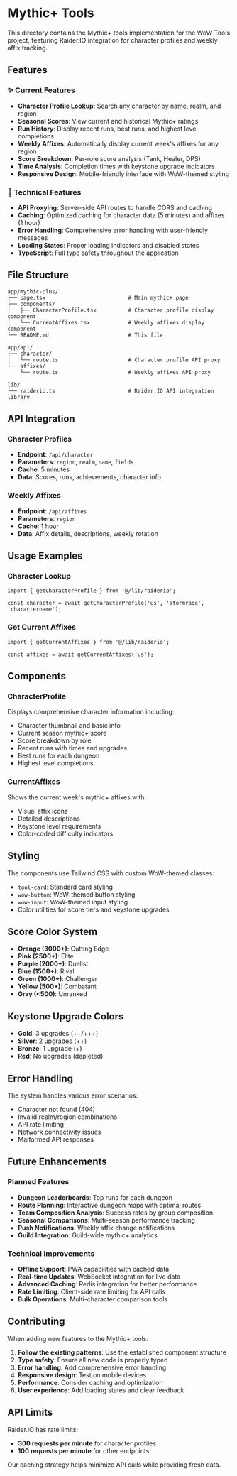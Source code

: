 # Mythic+ Tools

This directory contains the Mythic+ tools implementation for the WoW Tools project, featuring Raider.IO integration for character profiles and weekly affix tracking.

## Features

### ✨ Current Features
- **Character Profile Lookup**: Search any character by name, realm, and region
- **Seasonal Scores**: View current and historical Mythic+ ratings
- **Run History**: Display recent runs, best runs, and highest level completions
- **Weekly Affixes**: Automatically display current week's affixes for any region
- **Score Breakdown**: Per-role score analysis (Tank, Healer, DPS)
- **Time Analysis**: Completion times with keystone upgrade indicators
- **Responsive Design**: Mobile-friendly interface with WoW-themed styling

### 🔧 Technical Features
- **API Proxying**: Server-side API routes to handle CORS and caching
- **Caching**: Optimized caching for character data (5 minutes) and affixes (1 hour)
- **Error Handling**: Comprehensive error handling with user-friendly messages
- **Loading States**: Proper loading indicators and disabled states
- **TypeScript**: Full type safety throughout the application

## File Structure

```
app/mythic-plus/
├── page.tsx                          # Main mythic+ page
├── components/
│   ├── CharacterProfile.tsx          # Character profile display component
│   └── CurrentAffixes.tsx            # Weekly affixes display component
└── README.md                         # This file

app/api/
├── character/
│   └── route.ts                      # Character profile API proxy
└── affixes/
    └── route.ts                      # Weekly affixes API proxy

lib/
└── raiderio.ts                       # Raider.IO API integration library
```

## API Integration

### Character Profiles
- **Endpoint**: `/api/character`
- **Parameters**: `region`, `realm`, `name`, `fields`
- **Cache**: 5 minutes
- **Data**: Scores, runs, achievements, character info

### Weekly Affixes
- **Endpoint**: `/api/affixes`
- **Parameters**: `region`
- **Cache**: 1 hour
- **Data**: Affix details, descriptions, weekly rotation

## Usage Examples

### Character Lookup
```tsx
import { getCharacterProfile } from '@/lib/raiderio';

const character = await getCharacterProfile('us', 'stormrage', 'charactername');
```

### Get Current Affixes
```tsx
import { getCurrentAffixes } from '@/lib/raiderio';

const affixes = await getCurrentAffixes('us');
```

## Components

### CharacterProfile
Displays comprehensive character information including:
- Character thumbnail and basic info
- Current season mythic+ score
- Score breakdown by role
- Recent runs with times and upgrades
- Best runs for each dungeon
- Highest level completions

### CurrentAffixes
Shows the current week's mythic+ affixes with:
- Visual affix icons
- Detailed descriptions
- Keystone level requirements
- Color-coded difficulty indicators

## Styling

The components use Tailwind CSS with custom WoW-themed classes:
- `tool-card`: Standard card styling
- `wow-button`: WoW-themed button styling
- `wow-input`: WoW-themed input styling
- Color utilities for score tiers and keystone upgrades

## Score Color System

- **Orange (3000+)**: Cutting Edge
- **Pink (2500+)**: Elite
- **Purple (2000+)**: Duelist
- **Blue (1500+)**: Rival
- **Green (1000+)**: Challenger
- **Yellow (500+)**: Combatant
- **Gray (<500)**: Unranked

## Keystone Upgrade Colors

- **Gold**: 3 upgrades (++/+++)
- **Silver**: 2 upgrades (++)
- **Bronze**: 1 upgrade (+)
- **Red**: No upgrades (depleted)

## Error Handling

The system handles various error scenarios:
- Character not found (404)
- Invalid realm/region combinations
- API rate limiting
- Network connectivity issues
- Malformed API responses

## Future Enhancements

### Planned Features
- **Dungeon Leaderboards**: Top runs for each dungeon
- **Route Planning**: Interactive dungeon maps with optimal routes
- **Team Composition Analysis**: Success rates by group composition
- **Seasonal Comparisons**: Multi-season performance tracking
- **Push Notifications**: Weekly affix change notifications
- **Guild Integration**: Guild-wide mythic+ analytics

### Technical Improvements
- **Offline Support**: PWA capabilities with cached data
- **Real-time Updates**: WebSocket integration for live data
- **Advanced Caching**: Redis integration for better performance
- **Rate Limiting**: Client-side rate limiting for API calls
- **Bulk Operations**: Multi-character comparison tools

## Contributing

When adding new features to the Mythic+ tools:

1. **Follow the existing patterns**: Use the established component structure
2. **Type safety**: Ensure all new code is properly typed
3. **Error handling**: Add comprehensive error handling
4. **Responsive design**: Test on mobile devices
5. **Performance**: Consider caching and optimization
6. **User experience**: Add loading states and clear feedback

## API Limits

Raider.IO has rate limits:
- **300 requests per minute** for character profiles
- **100 requests per minute** for other endpoints

Our caching strategy helps minimize API calls while providing fresh data.
